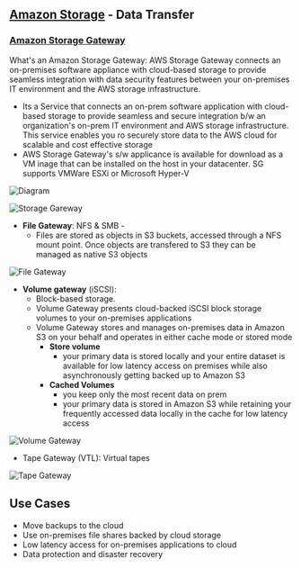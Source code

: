 ## [Amazon Storage](https://aws.amazon.com/products/storage/)  - Data Transfer

### [Amazon Storage Gateway](https://aws.amazon.com/storagegateway/)

What's an Amazon Storage Gateway: AWS Storage Gateway connects an on-premises software appliance with cloud-based storage to provide seamless integration with data security features between your on-premises IT environment and the AWS storage infrastructure.

* Its a Service that connects an on-prem software application with cloud-based storage to provide seamless and secure integration b/w an organization's on-prem IT environment and AWS storage infrastructure. This service enables you ro securely store data to the AWS cloud for scalable and cost effective storage
* AWS Storage Gateway's s/w applicance is available for download as a VM inage that can be installed on the host in your datacenter. SG supports VMWare ESXi or Microsoft Hyper-V

![Diagram](https://d2908q01vomqb2.cloudfront.net/e1822db470e60d090affd0956d743cb0e7cdf113/2019/11/23/Storage-Gateway-summary-picture.png)

![Storage Gareway](https://d2908q01vomqb2.cloudfront.net/e1822db470e60d090affd0956d743cb0e7cdf113/2019/11/23/Use-case-1-More-on-premises-backups-to-the-cloud.png)


* **File Gateway**: NFS & SMB - 
  * Files are stored as objects in S3 buckets, accessed through a NFS mount point. Once objects are transfered to S3 they can be managed as native S3 objects

![File Gateway](https://d2908q01vomqb2.cloudfront.net/e1822db470e60d090affd0956d743cb0e7cdf113/2019/11/23/File-Gateway-for-on-premises-backups.png)
* **Volume gateway** (iSCSI): 
  * Block-based storage. 
  * Volume Gateway presents cloud-backed iSCSI block storage volumes to your on-premises applications
  * Volume Gateway stores and manages on-premises data in Amazon S3 on your behalf and operates in either cache mode or stored mode
    * **Store volume** 
      * your primary data is stored locally and your entire dataset is available for low latency access on premises while also asynchronously getting backed up to Amazon S3
    * **Cached Volumes**
      * you keep only the most recent data on prem
      * your primary data is stored in Amazon S3 while retaining your frequently accessed data locally in the cache for low latency access

![Volume Gateway](https://d2908q01vomqb2.cloudfront.net/e1822db470e60d090affd0956d743cb0e7cdf113/2019/11/23/volume-gateway-for-on-premises-backups.png)

* Tape Gateway (VTL): Virtual tapes

![Tape Gateway](https://d2908q01vomqb2.cloudfront.net/e1822db470e60d090affd0956d743cb0e7cdf113/2019/11/23/Tape-Gateway-for-on-premises-backups.png)

## Use Cases
* Move backups to the cloud
* Use on-premises file shares backed by cloud storage
* Low latency access for on-premises applications to cloud
* Data protection and disaster recovery